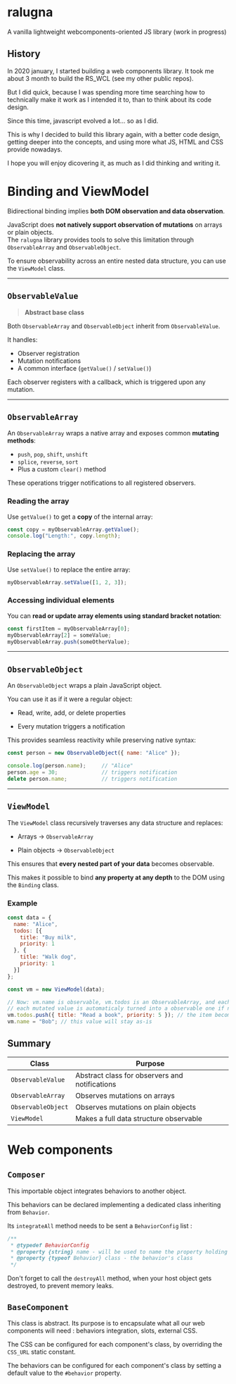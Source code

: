 # ralugna
A vanilla lightweight webcomponents-oriented JS library (work in progress)

## History

In 2020 january, I started building a web components library. It took me about 3 month to build the RS_WCL (see my other public repos).

But I did quick, because I was spending more time searching how to technically make it work as I intended it to, than to think about its code design.

Since this time, javascript evolved a lot... so as I did.

This is why I decided to build this library again, with a better code design, getting deeper into the concepts, and using more what JS, HTML and CSS provide nowadays.

I hope you will enjoy dicovering it, as much as I did thinking and writing it.

# Binding and ViewModel

Bidirectional binding implies **both DOM observation and data observation**.

JavaScript does **not natively support observation of mutations** on arrays or plain objects.  
The `ralugna` library provides tools to solve this limitation through `ObservableArray` and `ObservableObject`.

To ensure observability across an entire nested data structure, you can use the `ViewModel` class.

---

## `ObservableValue`

> **Abstract base class**

Both `ObservableArray` and `ObservableObject` inherit from `ObservableValue`.

It handles:
- Observer registration
- Mutation notifications
- A common interface (`getValue()` / `setValue()`)

Each observer registers with a callback, which is triggered upon any mutation.

---

## `ObservableArray`

An `ObservableArray` wraps a native array and exposes common **mutating methods**:

- `push`, `pop`, `shift`, `unshift`
- `splice`, `reverse`, `sort`
- Plus a custom `clear()` method

These operations trigger notifications to all registered observers.

### Reading the array

Use `getValue()` to get a **copy** of the internal array:

```js
const copy = myObservableArray.getValue();
console.log("Length:", copy.length);
```

### Replacing the array

Use `setValue()` to replace the entire array:

```js
myObservableArray.setValue([1, 2, 3]);
```

### Accessing individual elements

You can **read or update array elements using standard bracket notation**:

```js
const firstItem = myObservableArray[0];
myObservableArray[2] = someValue;
myObservableArray.push(someOtherValue);
```

---

## `ObservableObject`

An `ObservableObject` wraps a plain JavaScript object.

You can use it as if it were a regular object:

* Read, write, add, or delete properties

* Every mutation triggers a notification

This provides seamless reactivity while preserving native syntax:

```js
const person = new ObservableObject({ name: "Alice" });

console.log(person.name);     // "Alice"
person.age = 30;              // triggers notification
delete person.name;           // triggers notification
```

---

## `ViewModel`

The `ViewModel` class recursively traverses any data structure and replaces:

* Arrays → `ObservableArray`

* Plain objects → `ObservableObject`

This ensures that **every nested part of your data** becomes observable.

This makes it possible to bind **any property at any depth** to the DOM using the `Binding` class.

### Example

```js
const data = {
  name: "Alice",
  todos: [{
    title: "Buy milk",
    priority: 1
  }, {
    title: "Walk dog",
    priority: 1
  }]
};

const vm = new ViewModel(data);

// Now: vm.name is observable, vm.todos is an ObservableArray, and each todo item is observable
// each mutated value is automaticaly turned into a observable one if necessary
vm.todos.push({ title: "Read a book", priority: 5 }); // the item becomes an ObservableObject
vm.name = "Bob"; // this value will stay as-is
```

## Summary

| Class              | Purpose                                        |
| ------------------ | ---------------------------------------------- |
| `ObservableValue`  | Abstract class for observers and notifications |
| `ObservableArray`  | Observes mutations on arrays                   |
| `ObservableObject` | Observes mutations on plain objects            |
| `ViewModel`        | Makes a full data structure observable         |

# Web components

## `Composer`

This importable object integrates behaviors to another object.

This behaviors can be declared implementing a dedicated class inheriting from `Behavior`.

Its `integrateAll` method needs to be sent a `BehaviorConfig` list :

```js
/**
 * @typedef BehaviorConfig
 * @property {string} name - will be used to name the property holding the behavior's object in the host object
 * @property {typeof Behavior} class - the behavior's class
 */
```

Don't forget to call the `destroyAll` method, when your host object gets destroyed, to prevent memory leaks.

## `BaseComponent`

This class is abstract. Its purpose is to encapsulate what all our web components will need : behaviors integration, slots, external CSS.

The CSS can be configured for each component's class, by overriding the `CSS_URL` static constant.

The behaviors can be configured for each component's class by setting a default value to the `#behavior` property.
